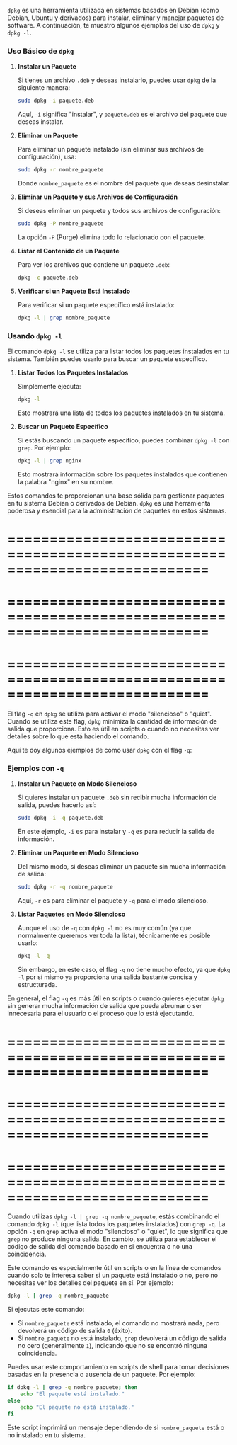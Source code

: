 `dpkg` es una herramienta utilizada en sistemas basados en Debian (como Debian, Ubuntu y derivados) para instalar, eliminar y manejar paquetes de software. A continuación, te muestro algunos ejemplos del uso de `dpkg` y `dpkg -l`.

### Uso Básico de `dpkg`

1. **Instalar un Paquete**

   Si tienes un archivo `.deb` y deseas instalarlo, puedes usar `dpkg` de la siguiente manera:

   ```bash
   sudo dpkg -i paquete.deb
   ```

   Aquí, `-i` significa "instalar", y `paquete.deb` es el archivo del paquete que deseas instalar.

2. **Eliminar un Paquete**

   Para eliminar un paquete instalado (sin eliminar sus archivos de configuración), usa:

   ```bash
   sudo dpkg -r nombre_paquete
   ```

   Donde `nombre_paquete` es el nombre del paquete que deseas desinstalar.

3. **Eliminar un Paquete y sus Archivos de Configuración**

   Si deseas eliminar un paquete y todos sus archivos de configuración:

   ```bash
   sudo dpkg -P nombre_paquete
   ```

   La opción `-P` (Purge) elimina todo lo relacionado con el paquete.

4. **Listar el Contenido de un Paquete**

   Para ver los archivos que contiene un paquete `.deb`:

   ```bash
   dpkg -c paquete.deb
   ```

5. **Verificar si un Paquete Está Instalado**

   Para verificar si un paquete específico está instalado:

   ```bash
   dpkg -l | grep nombre_paquete
   ```

### Usando `dpkg -l`

El comando `dpkg -l` se utiliza para listar todos los paquetes instalados en tu sistema. También puedes usarlo para buscar un paquete específico.

1. **Listar Todos los Paquetes Instalados**

   Simplemente ejecuta:

   ```bash
   dpkg -l
   ```

   Esto mostrará una lista de todos los paquetes instalados en tu sistema.

2. **Buscar un Paquete Específico**

   Si estás buscando un paquete específico, puedes combinar `dpkg -l` con `grep`. Por ejemplo:

   ```bash
   dpkg -l | grep nginx
   ```

   Esto mostrará información sobre los paquetes instalados que contienen la palabra "nginx" en su nombre.

Estos comandos te proporcionan una base sólida para gestionar paquetes en tu sistema Debian o derivados de Debian. `dpkg` es una herramienta poderosa y esencial para la administración de paquetes en estos sistemas.


# ============================================================================
# ============================================================================
# ============================================================================

El flag `-q` en `dpkg` se utiliza para activar el modo "silencioso" o "quiet". Cuando se utiliza este flag, `dpkg` minimiza la cantidad de información de salida que proporciona. Esto es útil en scripts o cuando no necesitas ver detalles sobre lo que está haciendo el comando.

Aquí te doy algunos ejemplos de cómo usar `dpkg` con el flag `-q`:

### Ejemplos con `-q`

1. **Instalar un Paquete en Modo Silencioso**

   Si quieres instalar un paquete `.deb` sin recibir mucha información de salida, puedes hacerlo así:

   ```bash
   sudo dpkg -i -q paquete.deb
   ```

   En este ejemplo, `-i` es para instalar y `-q` es para reducir la salida de información.

2. **Eliminar un Paquete en Modo Silencioso**

   Del mismo modo, si deseas eliminar un paquete sin mucha información de salida:

   ```bash
   sudo dpkg -r -q nombre_paquete
   ```

   Aquí, `-r` es para eliminar el paquete y `-q` para el modo silencioso.

3. **Listar Paquetes en Modo Silencioso**

   Aunque el uso de `-q` con `dpkg -l` no es muy común (ya que normalmente queremos ver toda la lista), técnicamente es posible usarlo:

   ```bash
   dpkg -l -q
   ```

   Sin embargo, en este caso, el flag `-q` no tiene mucho efecto, ya que `dpkg -l` por sí mismo ya proporciona una salida bastante concisa y estructurada.

En general, el flag `-q` es más útil en scripts o cuando quieres ejecutar `dpkg` sin generar mucha información de salida que pueda abrumar o ser innecesaria para el usuario o el proceso que lo está ejecutando.


# ============================================================================
# ============================================================================
# ============================================================================

Cuando utilizas `dpkg -l | grep -q nombre_paquete`, estás combinando el comando `dpkg -l` (que lista todos los paquetes instalados) con `grep -q`. La opción `-q` en `grep` activa el modo "silencioso" o "quiet", lo que significa que `grep` no produce ninguna salida. En cambio, se utiliza para establecer el código de salida del comando basado en si encuentra o no una coincidencia.

Este comando es especialmente útil en scripts o en la línea de comandos cuando solo te interesa saber si un paquete está instalado o no, pero no necesitas ver los detalles del paquete en sí. Por ejemplo:

```bash
dpkg -l | grep -q nombre_paquete
```

Si ejecutas este comando:

- Si `nombre_paquete` está instalado, el comando no mostrará nada, pero devolverá un código de salida `0` (éxito).
- Si `nombre_paquete` no está instalado, `grep` devolverá un código de salida no cero (generalmente `1`), indicando que no se encontró ninguna coincidencia.

Puedes usar este comportamiento en scripts de shell para tomar decisiones basadas en la presencia o ausencia de un paquete. Por ejemplo:

```bash
if dpkg -l | grep -q nombre_paquete; then
    echo "El paquete está instalado."
else
    echo "El paquete no está instalado."
fi
```

Este script imprimirá un mensaje dependiendo de si `nombre_paquete` está o no instalado en tu sistema.